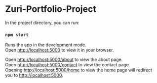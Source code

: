 # Zuri-Portfolio-Project

In the project directory, you can run:

### `npm start`

Runs the app in the development mode.\
Open [http://localhost:5000](http://localhost:5000) to view it in your browser.

Open [http://localhost:5000/about](http://localhost:5000/about) to view the about page.\
Open [http://localhost:5000/contact](http://localhost:5000/contact) to view the contact page.\
Opening [http://localhost:5000/home](http://localhost:5000/home) to view the home page will redirect you to [http://localhost:5000](http://localhost:5000).
